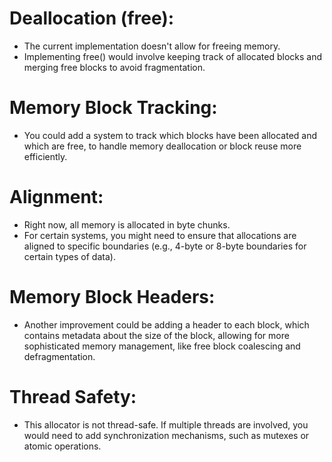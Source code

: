 # Deallocation (free): 
- The current implementation doesn't allow for freeing memory. 
- Implementing free() would involve keeping track of allocated blocks and merging free blocks to avoid fragmentation.

# Memory Block Tracking: 
- You could add a system to track which blocks have been allocated and which are free, to handle memory deallocation or block reuse more efficiently.

# Alignment: 
- Right now, all memory is allocated in byte chunks. 
- For certain systems, you might need to ensure that allocations are aligned to specific boundaries (e.g., 4-byte or 8-byte boundaries for certain types of data).

# Memory Block Headers: 
- Another improvement could be adding a header to each block, which contains metadata about the size of the block, allowing for more sophisticated memory management, like free block coalescing and defragmentation.

# Thread Safety: 
- This allocator is not thread-safe. If multiple threads are involved, you would need to add synchronization mechanisms, such as mutexes or atomic operations.

